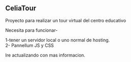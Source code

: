 ## CeliaTour

Proyecto para realizar un tour virtual del centro educativo

Necesita para funcionar-

1-tener un servidor local o uno normal de hosting. <br />
2- Pannellum JS y CSS


Ire actualizando con mas informacion.
